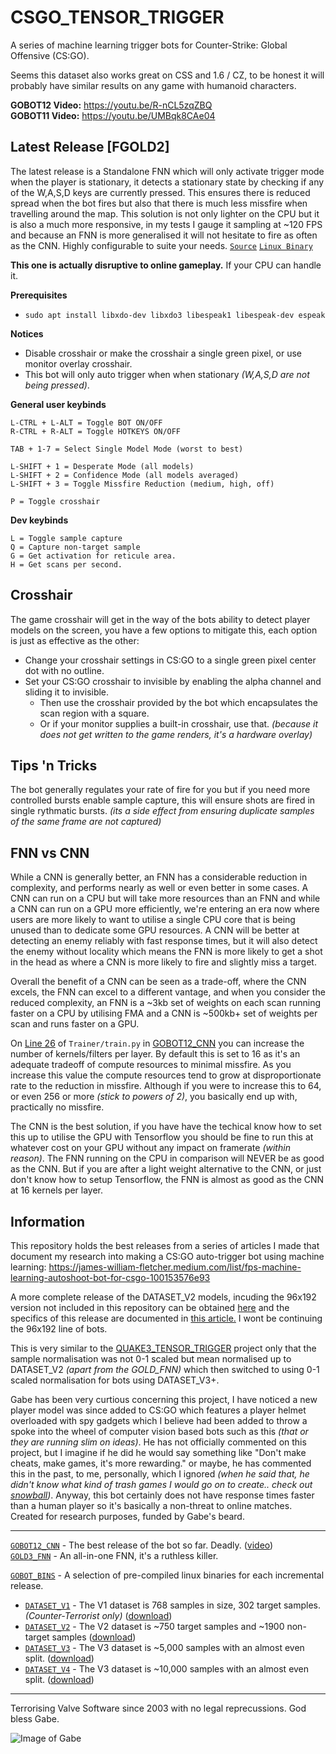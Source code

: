 # CSGO_TENSOR_TRIGGER
A series of machine learning trigger bots for Counter-Strike: Global Offensive (CS:GO).

Seems this dataset also works great on CSS and 1.6 / CZ, to be honest it will probably have similar results on any game with humanoid characters.

**GOBOT12 Video:** https://youtu.be/R-nCL5zqZBQ<br>
**GOBOT11 Video:** https://youtu.be/UMBqk8CAe04

## Latest Release [FGOLD2]

The latest release is a Standalone FNN which will only activate trigger mode when the player is stationary, it detects a stationary state by checking if any of the W,A,S,D keys are currently pressed. This ensures there is reduced spread when the bot fires but also that there is much less missfire when travelling around the map. This solution is not only lighter on the CPU but it is also a much more responsive, in my tests I gauge it sampling at ~120 FPS and because an FNN is more generalised it will not hesitate to fire as often as the CNN. Highly configurable to suite your needs. [`Source`](https://github.com/mrbid/CSGO_TENSOR_TRIGGER/blob/main/StandaloneSrc/csgo_gold3_fnn.c) [`Linux Binary`](https://github.com/mrbid/CSGO_TENSOR_TRIGGER/raw/main/GOBOT_BINS/DATASET_V3/fgold3)

**This one is actually disruptive to online gameplay.** If your CPU can handle it.

**Prerequisites**
- `sudo apt install libxdo-dev libxdo3 libespeak1 libespeak-dev espeak`

**Notices**
- Disable crosshair or make the crosshair a single green pixel, or use monitor overlay crosshair.
- This bot will only auto trigger when when stationary _(W,A,S,D are not being pressed)_.

**General user keybinds**
```
L-CTRL + L-ALT = Toggle BOT ON/OFF
R-CTRL + R-ALT = Toggle HOTKEYS ON/OFF

TAB + 1-7 = Select Single Model Mode (worst to best)

L-SHIFT + 1 = Desperate Mode (all models)
L-SHIFT + 2 = Confidence Mode (all models averaged)
L-SHIFT + 3 = Toggle Missfire Reduction (medium, high, off)

P = Toggle crosshair
```

**Dev keybinds**
```
L = Toggle sample capture
Q = Capture non-target sample
G = Get activation for reticule area.
H = Get scans per second.
```

## Crosshair

The game crosshair will get in the way of the bots ability to detect player models on the screen, you have a few options to mitigate this, each option is just as effective as the other:
- Change your crosshair settings in CS:GO to a single green pixel center dot with no outline.
- Set your CS:GO crosshair to invisible by enabling the alpha channel and sliding it to invisible.
  - Then use the crosshair provided by the bot which encapsulates the scan region with a square.
  - Or if your monitor supplies a built-in crosshair, use that. _(because it does not get written to the game renders, it's a hardware overlay)_

## Tips 'n Tricks

The bot generally regulates your rate of fire for you but if you need more controlled bursts enable sample capture, this will ensure shots are fired in single rythmatic bursts. _(its a side effect from ensuring duplicate samples of the same frame are not captured)_

## FNN vs CNN

While a CNN is generally better, an FNN has a considerable reduction in complexity, and performs nearly as well or even better in some cases. A CNN can run on a CPU but will take more resources than an FNN and while a CNN can run on a GPU more efficiently, we're entering an era now where users are more likely to want to utilise a single CPU core that is being unused than to dedicate some GPU resources. A CNN will be better at detecting an enemy reliably with fast response times, but it will also detect the enemy without locality which means the FNN is more likely to get a shot in the head as where a CNN is more likely to fire and slightly miss a target.

Overall the benefit of a CNN can be seen as a trade-off, where the CNN excels, the FNN can excel to a different vantage, and when you consider the reduced complexity, an FNN is a ~3kb set of weights on each scan running faster on a CPU by utilising FMA and a CNN is ~500kb+ set of weights per scan and runs faster on a GPU.

On [Line 26](https://github.com/mrbid/CSGO_TENSOR_TRIGGER/blob/main/GOBOT12_CNN/Trainer/train.py#L26) of `Trainer/train.py` in [GOBOT12_CNN](https://github.com/mrbid/CSGO_TENSOR_TRIGGER/tree/main/GOBOT12_CNN) you can increase the number of kernels/filters per layer. By default this is set to 16 as it's an adequate tradeoff of compute resources to minimal missfire. As you increase this value the compute resources tend to grow at disproportionate rate to the reduction in missfire. Although if you were to increase this to 64, or even 256 or more _(stick to powers of 2)_, you basically end up with, practically no missfire.

The CNN is the best solution, if you have have the techical know how to set this up to utilise the GPU with Tensorflow you should be fine to run this at whatever cost on your GPU without any impact on framerate _(within reason)_. The FNN running on the CPU in comparison will NEVER be as good as the CNN. But if you are after a light weight alternative to the CNN, or just don't know how to setup Tensorflow, the FNN is almost as good as the CNN at 16 kernels per layer.

## Information

This repository holds the best releases from a series of articles I made that document my research into making a CS:GO auto-trigger bot using machine learning: https://james-william-fletcher.medium.com/list/fps-machine-learning-autoshoot-bot-for-csgo-100153576e93

A more complete release of the DATASET_V2 models, incuding the 96x192 version not included in this repository can be obtained [here](https://mega.nz/file/GvxXHCCB#yph08_eQ2jrb_ptXiKKJwXdcggfXPTILKMljBe31FI4) and the specifics of this release are documented in [this article.](https://james-william-fletcher.medium.com/creating-a-machine-learning-auto-shoot-bot-for-cs-go-part-6-af9589941ef3) I wont be continuing the 96x192 line of bots.

This is very similar to the [QUAKE3_TENSOR_TRIGGER](https://github.com/mrbid/QUAKE3_TENSOR_TRIGGER) project only that the sample normalisation was not 0-1 scaled but mean normalised up to DATASET_V2 _(apart from the GOLD_FNN)_ which then switched to using 0-1 scaled normalisation for bots using DATASET_V3+.

Gabe has been very curtious concerning this project, I have noticed a new player model was since added to CS:GO which features a player helmet overloaded with spy gadgets which I believe had been added to throw a spoke into the wheel of computer vision based bots such as this _(that or they are running slim on ideas)_. He has not officially commented on this project, but I imagine if he did he would say something like "Don't make cheats, make games, it's more rewarding." or maybe, he has commented this in the past, to me, personally, which I ignored _(when he said that, he didn't know what kind of trash games I would go on to create.. check out [snowball](https://snapcraft.io/snowball))_. Anyway, this bot certainly does not have response times faster than a human player so it's basically a non-threat to online matches. Created for research purposes, funded by Gabe's beard.

---

[`GOBOT12_CNN`](https://github.com/mrbid/CSGO_TENSOR_TRIGGER/tree/main/GOBOT12_CNN) - The best release of the bot so far. Deadly. ([video](https://youtu.be/R-nCL5zqZBQ))<br>
[`GOLD3_FNN`](https://github.com/mrbid/CSGO_TENSOR_TRIGGER/blob/main/StandaloneSrc/csgo_gold3_fnn.c) - An all-in-one FNN, it's a ruthless killer.<br>

[`GOBOT_BINS`](https://github.com/mrbid/CSGO_TENSOR_TRIGGER/tree/main/GOBOT_BINS) - A selection of pre-compiled linux binaries for each incremental release.<br>
- [`DATASET_V1`](https://github.com/mrbid/CSGO_TENSOR_TRIGGER/tree/main/GOBOT_BINS/DATASET_V1) - The V1 dataset is 768 samples in size, 302 target samples. _(Counter-Terrorist only)_ ([download](https://github.com/TFCNN/Projects/blob/main/counter_terrorist_dataset_and_weights.zip))<br>
- [`DATASET_V2`](https://github.com/mrbid/CSGO_TENSOR_TRIGGER/tree/main/GOBOT_BINS/DATASET_V2) - The V2 dataset is ~750 target samples and ~1900 non-target samples ([download](https://github.com/mrbid/DATASETS/raw/main/CSGO.zip))
- [`DATASET_V3`](https://github.com/mrbid/CSGO_TENSOR_TRIGGER/tree/main/GOBOT_BINS/DATASET_V3) - The V3 dataset is ~5,000 samples with an almost even split. ([download](https://github.com/mrbid/DATASETS/raw/main/CSGO3.zip))
- [`DATASET_V4`](https://github.com/mrbid/CSGO_TENSOR_TRIGGER/tree/main/GOBOT_BINS/DATASET_V4) - The V3 dataset is ~10,000 samples with an almost even split. ([download](https://github.com/mrbid/DATASETS/raw/main/CSGO4.zip))

---

Terrorising Valve Software since 2003 with no legal reprecussions. God bless Gabe.

![Image of Gabe](https://static.wikia.nocookie.net/mlg-parody/images/3/39/Gabe_newell_meme-580x334.jpg/revision/latest/scale-to-width-down/580?cb=20190811113643)
